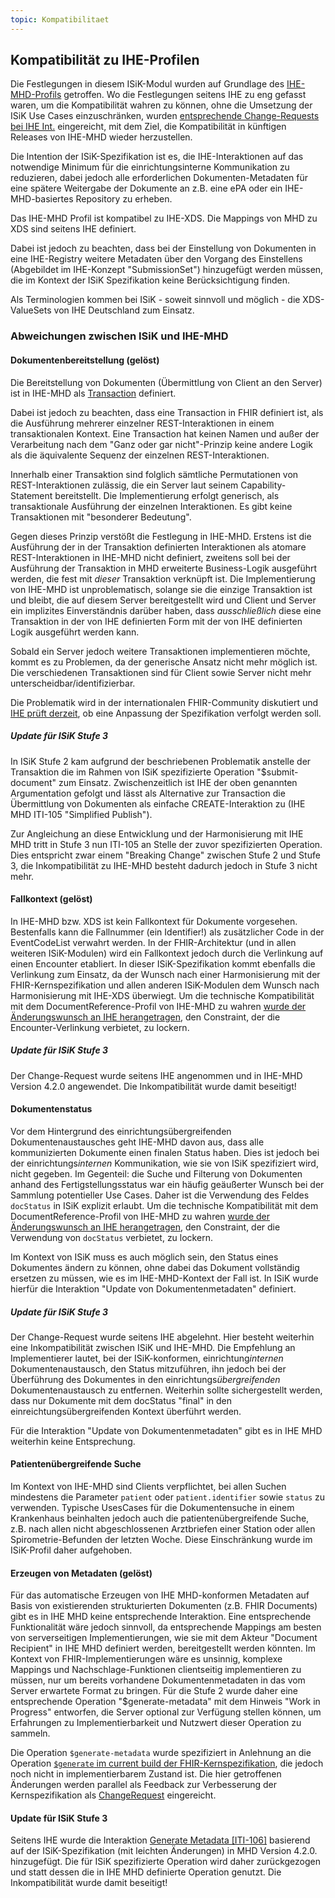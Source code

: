 ```yaml
---
topic: Kompatibilitaet
---
```


## Kompatibilität zu IHE-Profilen

Die Festlegungen in diesem ISiK-Modul wurden auf Grundlage des [IHE-MHD-Profils](https://build.fhir.org/ig/IHE/ITI.MHD/) getroffen.
Wo die Festlegungen seitens IHE zu eng gefasst waren, um die Kompatibilität wahren zu können, ohne die Umsetzung der ISiK Use Cases einzuschränken, wurden [entsprechende Change-Requests bei IHE Int.](https://github.com/IHE/ITI.MHD/issues?q=is%3Aissue+author%3AsimoneOnFhir+) eingereicht, mit dem Ziel, die Kompatibilität in künftigen Releases von IHE-MHD wieder herzustellen.

Die Intention der ISiK-Spezifikation ist es, die IHE-Interaktionen auf das notwendige Minimum für die einrichtungsinterne Kommunikation zu reduzieren, dabei jedoch alle erforderlichen Dokumenten-Metadaten für eine spätere Weitergabe der Dokumente an z.B. eine ePA oder ein IHE-MHD-basiertes Repository zu erheben. 

Das IHE-MHD Profil ist kompatibel zu IHE-XDS. Die Mappings von MHD zu XDS sind seitens IHE definiert. 

Dabei ist jedoch zu beachten, dass bei der Einstellung von Dokumenten in eine IHE-Registry weitere Metadaten über den Vorgang des Einstellens (Abgebildet im IHE-Konzept "SubmissionSet") hinzugefügt werden müssen, die im Kontext der ISiK Spezifikation keine Berücksichtigung finden.

Als Terminologien kommen bei ISiK - soweit sinnvoll und möglich - die XDS-ValueSets von IHE Deutschland zum Einsatz.

### Abweichungen zwischen ISiK und IHE-MHD

#### Dokumentenbereitstellung (gelöst)
Die Bereitstellung von Dokumenten (Übermittlung von Client an den Server) ist in IHE-MHD als [Transaction](https://hl7.org/fhir/R4/http.html#transaction) definiert.

Dabei ist jedoch zu beachten, dass eine Transaction in FHIR definiert ist, als die Ausführung mehrerer einzelner REST-Interaktionen in einem transaktionalen Kontext. Eine Transaction hat keinen Namen und außer der Verarbeitung nach dem "Ganz oder gar nicht"-Prinzip keine andere Logik als die äquivalente Sequenz der einzelnen REST-Interaktionen.

Innerhalb einer Transaktion sind folglich sämtliche Permutationen von REST-Interaktionen zulässig, die ein Server laut seinem Capability-Statement bereitstellt. Die Implementierung erfolgt generisch, als transaktionale Ausführung der einzelnen Interaktionen. Es gibt keine Transaktionen mit "besonderer Bedeutung".

Gegen dieses Prinzip verstößt die Festlegung in IHE-MHD.
Erstens ist die Ausführung der in der Transaktion definierten Interaktionen als atomare REST-Interaktionen in IHE-MHD nicht definiert, zweitens soll bei der Ausführung der Transaktion in MHD erweiterte Business-Logik ausgeführt werden, die fest mit *dieser* Transaktion verknüpft ist.
Die Implementierung von IHE-MHD ist unproblematisch, solange sie die einzige Transaktion ist und bleibt, die auf diesem Server bereitgestellt wird und Client und Server ein implizites Einverständnis darüber haben, dass *ausschließlich* diese eine Transaktion in der von IHE definierten Form mit der von IHE definierten Logik ausgeführt werden kann. 

Sobald ein Server jedoch weitere Transaktionen implementieren möchte, kommt es zu Problemen, da der generische Ansatz nicht mehr möglich ist. Die verschiedenen Transaktionen sind für Client sowie Server nicht mehr unterscheidbar/identifizierbar. 

Die Problematik wird in der internationalen FHIR-Community diskutiert und [IHE prüft derzeit](https://github.com/IHE/ITI.MHD/issues/100), ob eine Anpassung der Spezifikation verfolgt werden soll.

##### Update für ISiK Stufe 3
In ISiK Stufe 2 kam aufgrund der beschriebenen Problematik anstelle der Transaktion die im Rahmen von ISiK spezifizierte Operation "$submit-document" zum Einsatz. 
Zwischenzeitlich ist IHE der oben genannten Argumentation gefolgt und lässt als Alternative zur Transaction die Übermittlung von Dokumenten als einfache CREATE-Interaktion zu (IHE MHD ITI-105 "Simplified Publish").

Zur Angleichung an diese Entwicklung und der Harmonisierung mit IHE MHD tritt in Stufe 3 nun ITI-105 an Stelle der zuvor spezifizierten Operation.
Dies entspricht zwar einem "Breaking Change" zwischen Stufe 2 und Stufe 3, die Inkompatibilität zu IHE-MHD besteht dadurch jedoch in Stufe 3 nicht mehr.


#### Fallkontext (gelöst)

In IHE-MHD bzw. XDS ist kein Fallkontext für Dokumente vorgesehen. Bestenfalls kann die Fallnummer (ein Identifier!) als zusätzlicher Code in der EventCodeList verwahrt werden. In der FHIR-Architektur (und in allen weiteren ISiK-Modulen) wird ein Fallkontext jedoch durch die Verlinkung auf einen Encounter etabliert.
In dieser ISiK-Spezifikation kommt ebenfalls die Verlinkung zum Einsatz, da der Wunsch nach einer Harmonisierung mit der FHIR-Kernspezifikation und allen anderen ISiK-Modulen dem Wunsch nach Harmonisierung mit IHE-XDS überwiegt.
Um die technische Kompatibilität mit dem DocumentReference-Profil von IHE-MHD zu wahren [wurde der Änderungswunsch an IHE herangetragen](https://github.com/IHE/ITI.MHD/issues/88), den Constraint, der die Encounter-Verlinkung verbietet, zu lockern.

##### Update für ISiK Stufe 3
Der Change-Request wurde seitens IHE angenommen und in IHE-MHD Version 4.2.0 angewendet. Die Inkompatibilität wurde damit beseitigt!

#### Dokumentenstatus
Vor dem Hintergrund des einrichtungsübergreifenden Dokumentenaustausches geht IHE-MHD davon aus, dass alle kommunizierten Dokumente einen finalen Status haben.
Dies ist jedoch bei der einrichtungs*internen* Kommunikation, wie sie von ISiK spezifiziert wird, nicht gegeben. Im Gegenteil: die Suche und Filterung von Dokumenten anhand des Fertigstellungsstatus war ein häufig geäußerter Wunsch bei der Sammlung potentieller Use Cases.
Daher ist die Verwendung des Feldes `docStatus` in ISiK explizit erlaubt.
Um die technische Kompatibilität mit dem DocumentReference-Profil von IHE-MHD zu wahren [wurde der Änderungswunsch an IHE herangetragen](https://github.com/IHE/ITI.MHD/issues/96), den Constraint, der die Verwendung von `docStatus` verbietet, zu lockern.

Im Kontext von ISiK muss es auch möglich sein, den Status eines Dokumentes ändern zu können, ohne dabei das Dokument vollständig ersetzen zu müssen, wie es im IHE-MHD-Kontext der Fall ist. In ISiK wurde hierfür die Interaktion "Update von Dokumentenmetadaten" definiert.

##### Update für ISiK Stufe 3
Der Change-Request wurde seitens IHE abgelehnt. Hier besteht weiterhin eine Inkompatibilität zwischen ISiK und IHE-MHD. Die Empfehlung an Implementierer lautet, bei der ISiK-konformen, einrichtung*internen* Dokumentenaustausch, den Status mitzuführen, ihn jedoch bei der Überführung des Dokumentes in den einrichtungs*übergreifenden* Dokumentenaustausch zu entfernen. Weiterhin sollte sichergestellt werden, dass nur Dokumente mit dem docStatus "final" in den einreichtungsübergreifenden Kontext überführt werden.

Für die Interaktion "Update von Dokumentenmetadaten" gibt es in IHE MHD weiterhin keine Entsprechung.

#### Patientenübergreifende Suche
Im Kontext von IHE-MHD sind Clients verpflichtet, bei allen Suchen mindestens die Parameter `patient` oder `patient.identifier` sowie `status` zu verwenden. Typische UsesCases für die Dokumentensuche in einem Krankenhaus beinhalten jedoch auch die patientenübergreifende Suche, z.B. nach allen nicht abgeschlossenen Arztbriefen einer Station oder allen Spirometrie-Befunden der letzten Woche.
Diese Einschränkung wurde im ISiK-Profil daher aufgehoben.

#### Erzeugen von Metadaten (gelöst)
Für das automatische Erzeugen von IHE MHD-konformen Metadaten auf Basis von existierenden strukturierten Dokumenten (z.B. FHIR Documents) gibt es in IHE MHD keine entsprechende Interaktion. Eine entsprechende Funktionalität wäre jedoch sinnvoll, da entsprechende Mappings am besten von serverseitigen Implementierungen, wie sie mit dem Akteur "Document Recipient" in IHE MHD definiert werden, bereitgestellt werden könnten. Im Kontext von FHIR-Implementierungen wäre es unsinnig, komplexe Mappings und Nachschlage-Funktionen clientseitig implementieren zu müssen, nur um bereits vorhandene Dokumentenmetadaten in das vom Server erwartete Format zu bringen. Für die Stufe 2 wurde daher eine entsprechende Operation "$generate-metadata" mit dem Hinweis "Work in Progress" entworfen, die Server optional zur Verfügung stellen können, um Erfahrungen zu Implementierbarkeit und Nutzwert dieser Operation zu sammeln. 

Die Operation `$generate-metadata` wurde spezifiziert in Anlehnung an die Operation [`$generate` im current build der FHIR-Kernspezifikation](https://build.fhir.org/documentreference-operation-generate.html), die jedoch noch nicht in implementierbarem Zustand ist. Die hier getroffenen Änderungen werden parallel als Feedback zur Verbesserung der Kernspezifikation als [ChangeRequest](https://jira.hl7.org/browse/FHIR-34043) eingereicht.

#### Update für ISiK Stufe 3
Seitens IHE wurde die Interaktion [Generate Metadata [ITI-106]](https://profiles.ihe.net/ITI/MHD/ITI-106.html) basierend auf der ISiK-Spezifikation (mit leichten Änderungen) in MHD Version 4.2.0. hinzugefügt.
Die für ISiK spezifizierte Operation wird daher zurückgezogen und statt dessen die in IHE MHD definierte Operation genutzt. Die Inkompatibilität wurde damit beseitigt!
